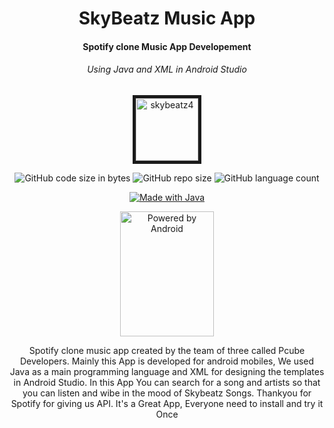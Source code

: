 <h1 align="center">SkyBeatz Music App</h1>
<h4 align="center">Spotify clone Music App Developement</h4> 
<h6 align="center">Using Java and XML in Android Studio</h4>

<p align="center"><a href="https://github.com/itsprathvi/skyBeatz/" align="center"><img height="100" width="100" src="https://i.ibb.co/985tn8s/skybeatz4.png" alt="skybeatz4" border="5"></a></p>

<p class="text-center mb-3" align="center">
   <a><img alt="GitHub code size in bytes" src="https://img.shields.io/github/languages/code-size/itsprathvi/skyBeatz?style=for-the-badge"></a>
   <a><img alt="GitHub repo size" src="https://img.shields.io/github/repo-size/itsprathvi/skyBeatz?style=for-the-badge"</a>
   <a><img alt="GitHub language count" src="https://img.shields.io/github/languages/count/itsprathvi/skyBeatz?style=for-the-badge"</a>
</p>

<p class="text-center mb-3" align="center">
   <a href="https://github.com/itsprathvi/skyBeatz"><img src="https://img.shields.io/badge/MADE%20WITH-JAVA-yellow" border="0" title="Made with Java" /></a>
</p>
      
<p class="text-center mb-3" align="center">
   <a href="https://github.com/itsprathvi/skyBeatz/"><img height="200" width="150" alt="Powered by Android" src="https://www.nicepng.com/png/full/300-3009128_download-andro-android-os-logo-png.png"></a>
</p>

<p align="center">
    Spotify clone music app created by the team of three called Pcube Developers. Mainly this App is developed for android mobiles, We used Java as a main programming language and XML for designing the templates in Android Studio. In this App You can search for a song and artists so that you can listen and wibe in the mood of Skybeatz Songs. Thankyou for Spotify for giving us API. It's a  Great App, Everyone need to install and try it Once
</p>
